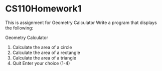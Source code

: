 # CS110Homework1

This is assignment for Geometry Calculator
Write a program that displays the following:

Geometry Calculator
1. Calculate the area of a circle
2. Calculate the area of a rectangle
3. Calculate the area of a triangle
4. Quit
Enter your choice (1-4)
